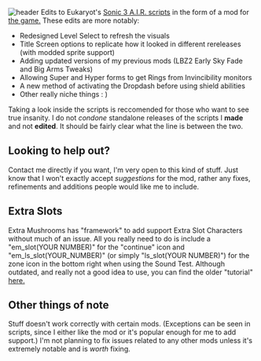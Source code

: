 ![header](https://cdn.discordapp.com/attachments/708852212922712118/1082857782509850704/logo.png)
Edits to Eukaryot's [Sonic 3 A.I.R. scripts](https://github.com/Eukaryot/sonic3air) in the form of a mod for [the game.](https://sonic3air.org)
These edits are more notably:

* Redesigned Level Select to refresh the visuals
* Title Screen options to replicate how it looked in different rereleases (with modded sprite support)
* Adding updated versions of my previous mods (LBZ2 Early Sky Fade and Big Arms Tweaks)
* Allowing Super and Hyper forms to get Rings from Invincibility monitors
* A new method of activating the Dropdash before using shield abilities
* Other really niche things   : )

Taking a look inside the scripts is reccomended for those who want to see true insanity. I do not *condone* standalone releases of the scripts I **made** and not **edited**. It should be fairly clear what the line is between the two.

## Looking to help out?
Contact me directly if you want, I'm very open to this kind of stuff. Just know that I won't exactly accept *suggestions* for the mod, rather any fixes, refinements and additions people would like me to include.

## Extra Slots
Extra Mushrooms has "framework" to add support Extra Slot Characters without much of an issue. All you really need to do is include a "em_slot(YOUR NUMBER)" for the "continue" icon and "em_ls_slot(YOUR_NUMBER)" (or simply "ls_slot(YOUR NUMBER)") for the zone icon in the bottom right when using the Sound Test.
Although outdated, and really not a good idea to use, you can find the older "tutorial" [here.](https://cdn.discordapp.com/attachments/1043403130857062422/1081044498454413382/ExtraMushrooms_ExtraSlot_Tutorial.txt)

## Other things of note
Stuff doesn't work correctly with certain mods. (Exceptions can be seen in scripts, since I either like the mod or it's popular enough for me to add support.) I'm not planning to fix issues related to any other mods unless it's extremely notable and is *worth* fixing.
